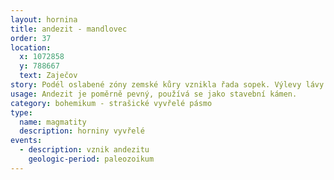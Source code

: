 ```yaml
---
layout: hornina
title: andezit - mandlovec
order: 37
location:
  x: 1072858
  y: 788667
  text: Zaječov
story: Podél oslabené zóny zemské kůry vznikla řada sopek. Výlevy lávy se střídaly s chrlením sopečného popela a bomb při erupcích. Některé lávy obsahovaly hodně vody a plynů. Když láva vystoupila blíže k zemskému povrchu, vodní pára a plyny v ní vytvořily bubliny. Když láva utuhla, byla v ní spousta dutin. Později byly dutiny vyplněny druhotnými minerály.
usage: Andezit je poměrně pevný, používá se jako stavební kámen.
category: bohemikum - strašické vyvřelé pásmo
type:
  name: magmatity
  description: horniny vyvřelé
events:
  - description: vznik andezitu
    geologic-period: paleozoikum
---
```


